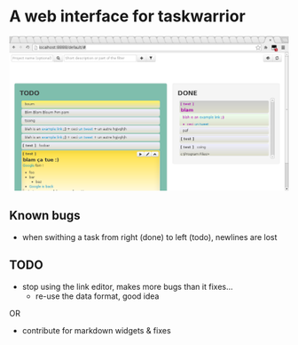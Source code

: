 # A web interface for taskwarrior

<img src="site/shot.png" title="screenshot" alt="some screenshot" />

## Known bugs

- when swithing a task from right (done) to left (todo), newlines are lost

## TODO

- stop using the link editor, makes more bugs than it fixes...
    - re-use the data format, good idea

OR
- contribute for markdown widgets & fixes
